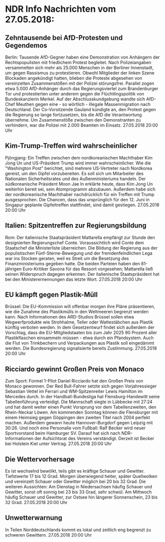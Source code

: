 # NDR Info Nachrichten vom 27.05.2018:


## Zehntausende bei AfD-Protesten und Gegendemos
Berlin: Tausende AfD-Gegner haben eine Demonstration von Anhängern der Rechtspopulisten mit friedlichem Protest begleitet. Nach Polizeiangaben versammelten sich mehr als 25.000 Menschen in der Berliner Innenstadt, um gegen Rassismus zu protestieren. Obwohl Mitglieder der linken Szene Blockaden angekündigt hatten, blieben die Proteste abgesehen von vereinzelten Zusammenstößen mit der Polizei störungsfrei. Parallel zogen etwa 5.000 AfD-Anhänger durch das Regierungsviertel zum Brandenburger Tor und protestierten unter anderem gegen die Flüchtlingspolitik von Bundeskanzlerin Merkel. Auf der Abschlusskundgebung wandte sich AfD-Chef Meuthen gegen eine - so wörtlich - illegale Massenmigration nach Deutschland. Der Co-Vorsitzende Gauland kündigte an, den Protest gegen die Regierung so lange fortzusetzen, bis die AfD die Verantwortung übernehme. Um Zusammenstöße zwischen den Demonstranten zu verhindern, war die Polizei mit 2.000 Beamten im Einsatz. 27.05.2018 20:00 Uhr 

## Kim-Trump-Treffen wird wahrscheinlicher
Pjöngjang: Ein Treffen zwischen dem nordkoreanischen Machthaber Kim Jong Un und US-Präsident Trump wird immer wahrscheinlicher. Wie die "Washington Post" berichtet, sind mehrere US-Vertreter nach Nordkorea gereist, um den Gipfel vorzubereiten. Es soll sich um Mitarbeiter des Nationalen Sicherheitsrates und des Außenministeriums handeln. Der südkoreanische Präsident Moon Jae In erklärte heute, dass Kim Jong Un weiterhin bereit sei, sein Atomprogramm abzubauen. Außerdem habe sich der nordkoreanische Machthaber nachdrücklich für ein Treffen mit Trump ausgesprochen. Die Chancen, dass das ursprünglich für den 12. Juni in Singapur geplante Gipfeltreffen stattfindet, sind damit gestiegen. 27.05.2018 20:00 Uhr 

## Italien: Spitzentreffen zur Regierungsbildung
Rom: Der italienische Staatspräsident Mattarella empfängt zur Stunde den designierten Regierungschef Conte. Voraussichtlich wird Conte dem Staatschef die Ministerliste überreichen. Die Bildung der Regierung aus der populistischen Fünf-Sterne-Bewegung und der fremdenfeindlichen Lega war ins Stocken geraten, weil es Streit um die Besetzung des Finanzministeriums gegeben hatte. Die beiden Parteien haben den 81-jährigen Euro-Kritiker Savona für das Ressort vorgesehen; Mattarella ließ seinen Widerspruch dagegen erkennen. Der italienische Staatspräsident hat bei den Ministerernennungen das letzte Wort. 27.05.2018 20:00 Uhr 

## EU kämpft gegen Plastik-Müll
Brüssel: Die EU-Kommission will offenbar morgen ihre Pläne präsentieren, wie die Zunahme des Plastikmülls in den Weltmeeren begrenzt werden kann. Nach Informationen des ARD-Studios Brüssel sollen etwa Wegwerfprodukte wie Strohhalme, Teller oder Wattestäbchen aus Plastik künftig verboten werden. In dem Gesetzentwurf findet sich außerdem der Vorschlag, dass die EU-Mitgliedstaaten bis zum Jahr 2025 90 Prozent aller Plastikflaschen einsammeln müssen - etwa durch ein Pfandsystem. Auch die Flut von Trinkbechern und Verpackungen aus Plastik soll eingedämmt werden. Die Bundesregierung signalisierte bereits Zustimmung. 27.05.2018 20:00 Uhr 

## Ricciardo gewinnt Großen Preis von Monaco
Zum Sport: Formel 1-Pilot Daniel Ricciardo hat den Großen Preis von Monaco gewonnen. Der Red Bull-Fahrer setzte sich gegen Vorjahressieger Sebastian Vettel im Ferrari und WM-Spitzenreiter Lewis Hamilton im Mercedes durch. In der Handball-Bundesliga hat Flensburg-Handewitt seine Tabellenführung verteidigt. Die Mannschaft siegte in Lübbecke mit 27:24 und hat damit weiter einen Punkt Vorsprung vor dem Tabellenzweiten, den Rhein-Neckar Löwen. Am kommenden Sonntag können die Flensburger mit einem Heimsieg gegen Göppingen den zweiten Titel nach 2004 perfekt machen. Außerdem gewann heute Hannover-Burgdorf gegen Leipzig mit 30:26. Und noch eine Personalie vom Fußball: Ralf Becker wird neuer Sportvorstand beim Hamburger SV. Darauf hat sich nach NDR-Informationen der Aufsichtsrat des Vereins verständigt. Derzeit ist Becker bei Holstein Kiel unter Vertrag. 27.05.2018 20:00 Uhr 

## Die Wettervorhersage
Es ist wechselnd bewölkt, teils gibt es kräftige Schauer und Gewitter. Tiefstwerte 17 bis 12 Grad. Morgen überwiegend heiter, später Quellwolken und vereinzelt Schauer oder Gewitter möglich bei 20 bis 32 Grad. Die weiteren Aussichten: Am Dienstag in Niedersachsen häufig Schauer und Gewitter, sonst oft sonnig bei 23 bis 33 Grad, sehr schwül. Am Mittwoch häufig Schauer und Gewitter, zur Ostsee hin längerer Sonnenschein, 23 bis 32 Grad. 27.05.2018 20:00 Uhr 

## Unwetterwarnung
In Teilen Norddeutschlands kommt es lokal und zeitlich eng begrenzt zu schweren Gewittern. 27.05.2018 20:00 Uhr 
